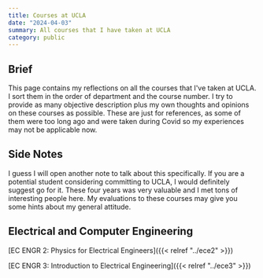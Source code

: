 ```yaml
---
title: Courses at UCLA
date: "2024-04-03"
summary: All courses that I have taken at UCLA
category: public
---
```


## Brief

This page contains my reflections on all the courses that I've taken at UCLA. I sort them in the order of department and the course number. I try to provide as many objective description plus my own thoughts and opinions on these courses as possible. These are just for references, as some of them were too long ago and were taken during Covid so my experiences may not be applicable now.

## Side Notes

I guess I will open another note to talk about this specifically. If you are a potential student considering committing to UCLA, I would definitely suggest go for it. These four years was very valuable and I met tons of interesting people here. My evaluations to these courses may give you some hints about my general attitude.

## Electrical and Computer Engineering

[EC ENGR 2: Physics for Electrical Engineers]({{< relref "../ece2" >}})

[EC ENGR 3: Introduction to Electrical Engineering]({{< relref "../ece3" >}})
